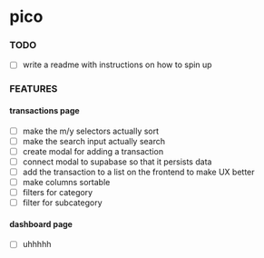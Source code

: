 # pico

### TODO

- [ ] write a readme with instructions on how to spin up

### FEATURES

#### transactions page

- [ ] make the m/y selectors actually sort
- [ ] make the search input actually search
- [ ] create modal for adding a transaction
- [ ] connect modal to supabase so that it persists data
- [ ] add the transaction to a list on the frontend to make UX better
- [ ] make columns sortable
- [ ] filters for category
- [ ] filter for subcategory

#### dashboard page

- [ ] uhhhhh
